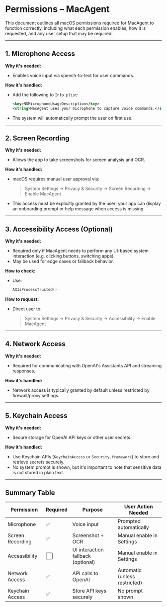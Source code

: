 


# Permissions – MacAgent

This document outlines all macOS permissions required for MacAgent to function correctly, including what each permission enables, how it is requested, and any user setup that may be required.

---

## 1. Microphone Access

**Why it's needed:**
- Enables voice input via speech-to-text for user commands.

**How it's handled:**
- Add the following to `Info.plist`:
  ```xml
  <key>NSMicrophoneUsageDescription</key>
  <string>MacAgent uses your microphone to capture voice commands.</string>
  ```
- The system will automatically prompt the user on first use.

---

## 2. Screen Recording

**Why it's needed:**
- Allows the app to take screenshots for screen analysis and OCR.

**How it's handled:**
- macOS requires manual user approval via:
  > System Settings → Privacy & Security → Screen Recording → Enable MacAgent
- This access must be explicitly granted by the user; your app can display an onboarding prompt or help message when access is missing.

---

## 3. Accessibility Access (Optional)

**Why it's needed:**
- Required only if MacAgent needs to perform any UI-based system interaction (e.g. clicking buttons, switching apps).
- May be used for edge cases or fallback behavior.

**How to check:**
- Use:
  ```swift
  AXIsProcessTrusted()
  ```

**How to request:**
- Direct user to:
  > System Settings → Privacy & Security → Accessibility → Enable MacAgent

---

## 4. Network Access

**Why it's needed:**
- Required for communicating with OpenAI's Assistants API and streaming responses.

**How it's handled:**
- Network access is typically granted by default unless restricted by firewall/proxy settings.

---

## 5. Keychain Access

**Why it's needed:**
- Secure storage for OpenAI API keys or other user secrets.

**How it's handled:**
- Use Keychain APIs (`KeychainAccess` or `Security.framework`) to store and retrieve secrets securely.
- No system prompt is shown, but it's important to note that sensitive data is not stored in plain text.

---

## Summary Table

| Permission         | Required | Purpose                                  | User Action Needed          |
|--------------------|----------|------------------------------------------|-----------------------------|
| Microphone         | ✅       | Voice input                              | Prompted automatically      |
| Screen Recording   | ✅       | Screenshot + OCR                         | Manual enable in Settings   |
| Accessibility      | ⬜️       | UI interaction fallback (optional)       | Manual enable in Settings   |
| Network Access     | ✅       | API calls to OpenAI                      | Automatic (unless restricted)|
| Keychain Access    | ✅       | Store API keys securely                  | No prompt shown             |